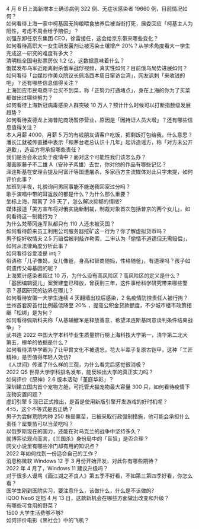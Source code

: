4 月 6 日上海新增本土确诊病例 322 例、无症状感染者 19660 例，目前情况如何？  
如何看待上海一家中柯基因无狗粮喂食放养后被当街打死，居委回应「柯基主人为阳性，考虑不周会给予赔偿」？  
刘强东卸任京东集团 CEO，徐雷接任，这会给京东带来哪些变化？  
如何看待高职大一女生研发菌剂让被污染土壤增产 20%？从学术角度看大一学生完成这一研究的难度有多大？  
清明档全国电影票房仅 1.2 亿，这数据意味着什么？  
俄媒发布乌军近距离射杀俄军战俘视频，真实性如何？目前俄乌局势进展如何？  
如何看待「台媒炒作美众院议长佩洛西本周日窜访台湾」，网友讽刺「来收钱的吧」？还有哪些信息值得关注？  
上海回应市民电商平台买不到菜，称「正努力打通堵点」，身在上海的你为了买菜都做出过哪些努力？  
如何看待上海新冠病毒感染人群突破 10 万人？预计什么时候可以打断指数级发展趋势？  
如何看待麦德龙上海普陀商场暂停营业，原因是「因持证人员大增」？还有哪些信息值得关注？  
本人月薪 4000，月薪 5 万的有钱朋友请客户吃饭，把剩饭打包给我，什么意思？  
潘长江就被传直播中表示「和茅台老总认识十几年」起诉造谣方，称「对方未公开道歉」，造谣方将承担哪些责任？  
我们是否会永远处于疫情中？面对这个可能性我们该怎么办？  
漫画家藤子不二雄 A（安孙子素雄）去世，你对他的作品有哪些记忆？  
泽连斯基在安理会提及阿富汗等国遭屠杀，多家西方主流媒体对此只字未提，如何评价此事？  
加班到半夜，礼貌询问男同事能不能送我回家过分吗？  
歌手演唱中带的耳返放的都是什么？为什么那么重要？  
坐标上海，隔离了 26 天了，怎么解决抑郁的情绪?  
媒体报道「美方宣布将对俄实施新制裁，制裁对象首次包括普京的两个女儿」，如何看待这一制裁行为？  
为什么梵蒂冈连军队都只有 110 人还未被灭国？  
如何看待蔚来员工利用公司服务器挖矿这一行为？你了解虚拟货币吗？  
男子捉奸收情夫 2.5 万赔偿被判敲诈勒索，二审认为「偷情不道德但无需赔偿」，如何从法律角度分析此事？  
如何看待谷爱凌是 intj？  
俗语称「儿子像妈，女儿像爸，身高和智商随妈，性格随爸」，有道理吗？孩子如何遗传父母基因的呢？  
上海累计感染者超过 10 万，为什么没有高风险区？高风险区的定义是什么？  
「基因编辑婴儿」案贺建奎已释放，曾获刑三年，这件事给科学研究带来哪些警示？基因研究的边界在哪儿？  
如何看待安徽一大学生连续 4 天翻墙出校后感染，2 名疫情防控责任人被行拘？  
兰州首套房首付比例最低降至 20% ，提高公积金贷款额度，不少城市楼市政策相继「松绑」是为何？  
如何看待佩斯科夫称「从基辅撤军是释放善意，希望泽连斯基同意谈判条件结束战争」？  
武书连 2022 中国大学本科毕业生质量排行榜上海科技大学第一，清华第二北大第五，榜单的依据是什么？  
如何看待清华学霸为了让甲胄文化不被遗忘，花大半辈子复原古铠甲，这种「工匠精神」是否值得年轻人效仿?  
《人世间》传递了什么样的三观，为什么看完后感觉很消极？  
2022 QS 世界大学学科排名发布，能反映出大学的真正实力吗？  
如何评价《原神》2.6 版本活动「堇庭华彩」？  
深圳建立国内首个宠物方舱，可托管犬猫宠物最大容量 300 只，如何看待疫情下宠物安置问题？  
虚幻引擎 5 现已正式推出，是否是使用新版引擎开发游戏的好时机呢？  
4≤5，这个不等式是否正确？  
男子为尝鲜荒院内种 250 株罂粟苗，已被采取行政强制措施，他可能会承担什么责任？罂粟苗可以当菜吃吗？  
以俄罗斯现在的国力，还能在对乌克兰的战争中坚持多久？  
就博弈论观点而言，《三国杀》身份局中的「盲狙」是否合理？  
网文小说里有哪些冷门却有用的知识点？  
2022 年如何找到一份适合自己的工作？  
消息称微软 Windows 12 于 3 月份开始开发，对此你有哪些期待？  
2022 年 4 月了，Windows 11 建议升级吗？  
对于很多人谩骂《画江湖之不良人》第五季不好看，不如第三第四季好看，你怎么看？  
医学生刚到医院实习，要注意什么，该做什么，什么是不该做的?  
iQOO Neo6 定档 4 月 13 日，这款新机会在哪些方面做出改变和升级？  
有哪些可食用的野菜？  
1500 大学生活费够不够?  
如何评价电影《黑社会》中的飞机？  
